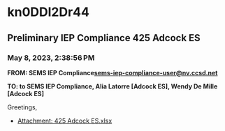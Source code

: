 # kn0DDl2Dr44
## Preliminary IEP Compliance 425 Adcock ES
### May 8, 2023, 2:38:56 PM
**FROM: SEMS IEP Compliance<sems-iep-compliance-user@nv.ccsd.net>**

**TO: to SEMS IEP Compliance, Alia Latorre [Adcock ES], Wendy De Mille [Adcock ES]**


Greetings, 





* [Attachment: 425 Adcock ES.xlsx](kn0DDl2Dr44-attachment-1.xlsx)
